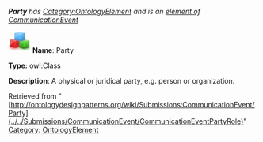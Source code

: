 ___Party__ has [Category:OntologyElement](../../Category/OntologyElement "Category:OntologyElement") and is an [element of](../../Property/ElementOf "Property:ElementOf") [CommunicationEvent](../../Submissions/CommunicationEvent "Submissions:CommunicationEvent")_


  




[![Class](../../images/thumb/2/27/Class.gif/45px-Class.gif)](../../Image/Class.gif "Class")
__Name__: Party 


__Type:__ owl:Class 


__Description__: A physical or juridical party, e.g. person or organization. 





Retrieved from "[http://ontologydesignpatterns.org/wiki/Submissions:CommunicationEvent/Party](../../Submissions/CommunicationEvent/CommunicationEventPartyRole)"
 [Category](http://ontologydesignpatterns.org/wiki/Special:Categories "Special:Categories"): [OntologyElement](../../Category/OntologyElement "Category:OntologyElement")